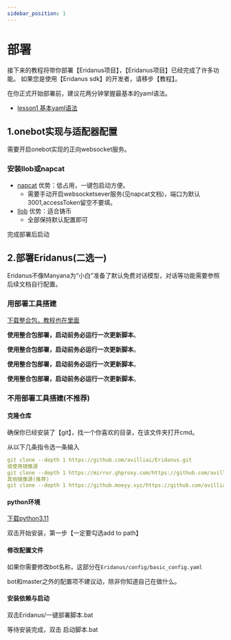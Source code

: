```yaml
---
sidebar_position: 1
---
```

# 部署
接下来的教程将带你部署【Eridanus项目】，【Eridanus项目】已经完成了许多功能。
如果您是使用【Eridanus sdk】的开发者，请移步【教程】。

在你正式开始部署前，建议花两分钟掌握最基本的yaml语法。
- [lesson1 基本yaml语法](https://eridanus-doc.netlify.app/docs/lessons/lesson1) 

## 1.onebot实现与适配器配置
需要开启onebot实现的正向websocket服务。
### 安装llob或napcat
- [napcat](https://napneko.github.io/) 优势：低占用，一键包启动方便。
  - 需要手动开启websocketsever服务(见napcat文档)，端口为默认3001,accessToken留空不要填。
- [llob](https://llonebot.github.io/zh-CN/guide/getting-started) 优势：适合铸币
  - 全部保持默认配置即可

完成部署后启动
## 2.部署Eridanus(二选一)
Eridanus不像Manyana为“小白”准备了默认免费对话模型，对话等功能需要参照后续文档自行配置。
### 用部署工具搭建
[下载整合包，教程也在里面](https://github.com/avilliai/Eridanus/releases)

**使用整合包部署，启动前务必运行一次更新脚本**。

**使用整合包部署，启动前务必运行一次更新脚本**。

**使用整合包部署，启动前务必运行一次更新脚本**。

**使用整合包部署，启动前务必运行一次更新脚本**。
### 不用部署工具搭建(不推荐)
#### 克隆仓库 
确保你已经安装了【git】，找一个你喜欢的目录，在该文件夹打开cmd。

从以下几条指令选一条输入
```yaml
git clone --depth 1 https://github.com/avilliai/Eridanus.git
或使用镜像源
git clone --depth 1 https://mirror.ghproxy.com/https://github.com/avilliai/Eridanus.git
其他镜像源(推荐)
git clone --depth 1 https://github.moeyy.xyz/https://github.com/avilliai/Eridanus.git
```
#### python环境
[下载python3.11](https://mirrors.huaweicloud.com/python/3.11.0/python-3.11.0-amd64.exe)

双击开始安装，第一步【一定要勾选add to path】
#### 修改配置文件
如果你需要修改bot名称，这部分在`Eridanus/config/basic_config.yaml`

bot和master之外的配置项不建议动，除非你知道自己在做什么。
#### 安装依赖与启动
双击Eridanus/一键部署脚本.bat

等待安装完成，双击 启动脚本.bat




